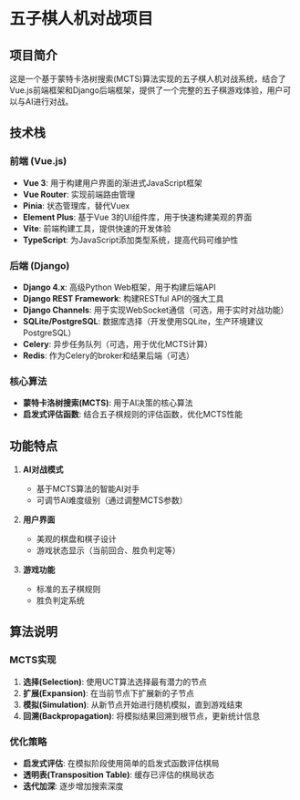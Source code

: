 # 五子棋人机对战项目

## 项目简介

这是一个基于蒙特卡洛树搜索(MCTS)算法实现的五子棋人机对战系统，结合了Vue.js前端框架和Django后端框架，提供了一个完整的五子棋游戏体验，用户可以与AI进行对战。

## 技术栈

### 前端 (Vue.js)
- **Vue 3**: 用于构建用户界面的渐进式JavaScript框架
- **Vue Router**: 实现前端路由管理
- **Pinia**: 状态管理库，替代Vuex
- **Element Plus**: 基于Vue 3的UI组件库，用于快速构建美观的界面
- **Vite**: 前端构建工具，提供快速的开发体验
- **TypeScript**: 为JavaScript添加类型系统，提高代码可维护性

### 后端 (Django)
- **Django 4.x**: 高级Python Web框架，用于构建后端API
- **Django REST Framework**: 构建RESTful API的强大工具
- **Django Channels**: 用于实现WebSocket通信（可选，用于实时对战功能）
- **SQLite/PostgreSQL**: 数据库选择（开发使用SQLite，生产环境建议PostgreSQL）
- **Celery**: 异步任务队列（可选，用于优化MCTS计算）
- **Redis**: 作为Celery的broker和结果后端（可选）

### 核心算法
- **蒙特卡洛树搜索(MCTS)**: 用于AI决策的核心算法
- **启发式评估函数**: 结合五子棋规则的评估函数，优化MCTS性能

## 功能特点

1. **AI对战模式**
   - 基于MCTS算法的智能AI对手
   - 可调节AI难度级别（通过调整MCTS参数）

2. **用户界面**
   - 美观的棋盘和棋子设计
   - 游戏状态显示（当前回合、胜负判定等）

3. **游戏功能**
   - 标准的五子棋规则
   - 胜负判定系统

## 算法说明

### MCTS实现

1. **选择(Selection)**: 使用UCT算法选择最有潜力的节点
2. **扩展(Expansion)**: 在当前节点下扩展新的子节点
3. **模拟(Simulation)**: 从新节点开始进行随机模拟，直到游戏结束
4. **回溯(Backpropagation)**: 将模拟结果回溯到根节点，更新统计信息

### 优化策略

- **启发式评估**: 在模拟阶段使用简单的启发式函数评估棋局
- **透明表(Transposition Table)**: 缓存已评估的棋局状态
- **迭代加深**: 逐步增加搜索深度

